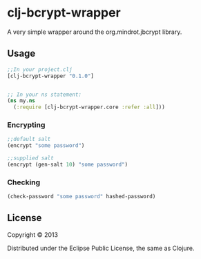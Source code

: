 # clj-bcrypt-wrapper

A very simple wrapper around the org.mindrot.jbcrypt library.


## Usage

```clojure
;;In your project.clj
[clj-bcrypt-wrapper "0.1.0"]


;; In your ns statement:
(ns my.ns
  (:require [clj-bcrypt-wrapper.core :refer :all]))
```

### Encrypting
```clojure
;;default salt
(encrypt "some password")

;;supplied salt
(encrypt (gen-salt 10) "some password")
```

### Checking 
```clojure
(check-password "some password" hashed-password)
```

## License

Copyright © 2013

Distributed under the Eclipse Public License, the same as Clojure.